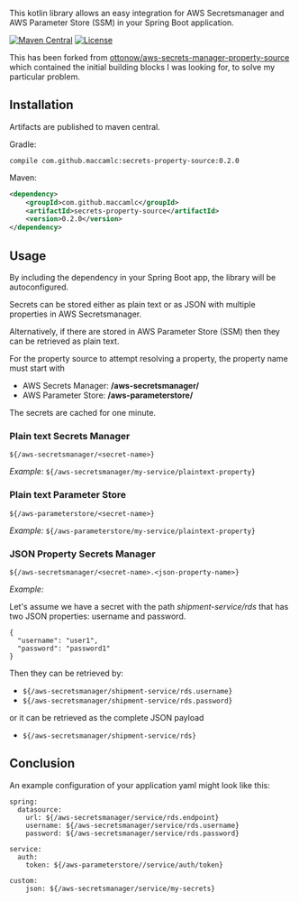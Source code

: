 This kotlin library allows an easy integration for AWS Secretsmanager and AWS Parameter Store (SSM) in your Spring Boot application.

[![Maven Central](https://maven-badges.herokuapp.com/maven-central/com.github.maccamlc/secrets-property-source/badge.svg)](https://maven-badges.herokuapp.com/maven-central/com.github.maccamlc/secrets-property-source)
[![License](https://img.shields.io/badge/License-Apache%202.0-blue.svg)](https://opensource.org/licenses/Apache-2.0)

This has been forked from [ottonow/aws-secrets-manager-property-source](https://github.com/ottonow/aws-secrets-manager-property-source) which contained the initial building blocks I was looking for, to solve my particular problem.

## Installation

Artifacts are published to maven central.

Gradle:

`compile com.github.maccamlc:secrets-property-source:0.2.0`

Maven:

```xml
<dependency>
    <groupId>com.github.maccamlc</groupId>
    <artifactId>secrets-property-source</artifactId>
    <version>0.2.0</version>
</dependency>
```

## Usage

By including the dependency in your Spring Boot app, the library will be autoconfigured.

Secrets can be stored either as plain text or as JSON with multiple properties in AWS Secretsmanager.

Alternatively, if there are stored in AWS Parameter Store (SSM) then they can be retrieved as plain text.

For the property source to attempt resolving a property, the property name must start with 

* AWS Secrets Manager: **/aws-secretsmanager/**
* AWS Parameter Store: **/aws-parameterstore/**

The secrets are cached for one minute.

###  Plain text Secrets Manager

`${/aws-secretsmanager/<secret-name>}`

*Example:*
`${/aws-secretsmanager/my-service/plaintext-property}`

### Plain text Parameter Store

`${/aws-parameterstore/<secret-name>}`

*Example:*
`${/aws-parameterstore/my-service/plaintext-property}`

### JSON Property Secrets Manager

`${/aws-secretsmanager/<secret-name>.<json-property-name>}`

*Example:*

Let's assume we have a secret with the path *shipment-service/rds* that has two JSON properties: username and password.

```
{
  "username": "user1",
  "password": "password1"
}
```

Then they can be retrieved by:

* `${/aws-secretsmanager/shipment-service/rds.username}`
* `${/aws-secretsmanager/shipment-service/rds.password}`

or it can be retrieved as the complete JSON payload

* `${/aws-secretsmanager/shipment-service/rds}`

## Conclusion

An example configuration of your application yaml might look like this:

```
spring:
  datasource:
    url: ${/aws-secretsmanager/service/rds.endpoint}
    username: ${/aws-secretsmanager/service/rds.username}
    password: ${/aws-secretsmanager/service/rds.password}

service:
  auth:
    token: ${/aws-parameterstore//service/auth/token}

custom:
    json: ${/aws-secretsmanager/service/my-secrets}
```